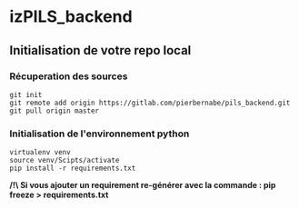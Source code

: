 # izPILS_backend

## Initialisation de votre repo local

### Récuperation des sources

```
git init
git remote add origin https://gitlab.com/pierbernabe/pils_backend.git
git pull origin master
```

### Initialisation de l'environnement python

```
virtualenv venv
source venv/Scipts/activate
pip install -r requirements.txt
```


**/!\ Si vous ajouter un requirement re-générer avec la commande : pip freeze > requirements.txt**
